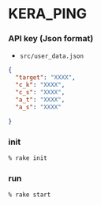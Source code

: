 ﻿KERA_PING
==
### API key (Json format)
  - `src/user_data.json`
``` json
{
  "target": "XXXX",
  "c_k": "XXXX",
  "c_s": "XXXX",
  "a_t": "XXXX",
  "a_s": "XXXX"

}
```
### init
``` bash
% rake init
```
### run
``` bash
% rake start
```
